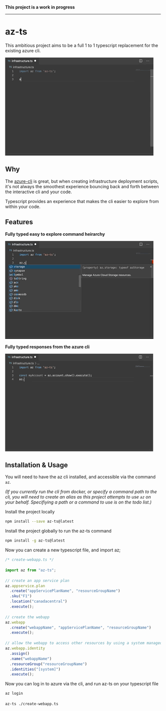 **This project is a work in progress**

---

# az-ts

This ambitious project aims to be a full 1 to 1 typescript replacement for the
existing azure cli.

![create a webapp with az-ts](images/webapp.gif)

## Why

The [azure-cli](https://github.com/Azure/azure-cli) is great, but when creating infrastructure deployment scripts,
it's not always the smoothest experience bouncing back and forth between the
interactive cli and your code.

Typescript provides an experience that makes the cli easier to explore from
within your code.

## Features

**Fully typed easy to explore command heirarchy**

![get storage account connection strings with az-ts](images/storage-account.gif)

**Fully typed responses from the azure cli**

![fully typed responses from the cli ](images/user.gif)

## Installation & Usage

You will need to have the az cli installed, and accessible via the command `az`.

_(If you currently run the cli from docker, or specify a command path to the
cli, you will need to create an alias as this project attempts to use `az` on
your behalf. Specifiying a path or a command to use is on the todo list.)_

Install the project locally

```sh
npm install --save az-ts@latest
```

Install the project globally to run the az-ts command

```sh
npm install -g az-ts@latest
```

Now you can create a new typescript file, and import az;

```ts
/* create-webapp.ts */

import az from "az-ts";

// create an app service plan
az.appservice.plan
  .create("appServicePlanName", "resourceGroupName")
  .sku("F1")
  .location("canadacentral")
  .execute();

// create the webapp
az.webapp
  .create("webappName", "appServicePlanName", "resourceGroupName")
  .execute();

// allow the webapp to access other resources by using a system managed identity
az.webapp.identity
  .assign()
  .name("webappName")
  .resourceGroup("resourceGroupName")
  .identities("[system]")
  .execute();
```

Now you can log in to azure via the cli, and run az-ts on your typescript file

```sh
az login

az-ts ./create-webapp.ts
```
